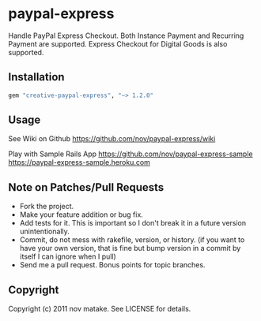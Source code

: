 # paypal-express

Handle PayPal Express Checkout.
Both Instance Payment and Recurring Payment are supported.
Express Checkout for Digital Goods is also supported.

## Installation

```rb
gem "creative-paypal-express", "~> 1.2.0"
```

## Usage

See Wiki on Github
https://github.com/nov/paypal-express/wiki

Play with Sample Rails App
https://github.com/nov/paypal-express-sample
https://paypal-express-sample.heroku.com

## Note on Patches/Pull Requests

* Fork the project.
* Make your feature addition or bug fix.
* Add tests for it. This is important so I don't break it in a
  future version unintentionally.
* Commit, do not mess with rakefile, version, or history.
  (if you want to have your own version, that is fine but bump version in a commit by itself I can ignore when I pull)
* Send me a pull request. Bonus points for topic branches.

## Copyright

Copyright (c) 2011 nov matake. See LICENSE for details.
